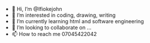- 👋 Hi, I’m @Ifiokejohn
- 👀 I’m interested in coding, drawing, writing
- 🌱 I’m currently learning html and software engineering
- 💞️ I’m looking to collaborate on ...
- 📫 How to reach me 07045422042

<!---
Ifiokejohn/Ifiokejohn is a ✨ special ✨ repository because its `README.md` (this file) appears on your GitHub profile.
You can click the Preview link to take a look at your changes.
--->
